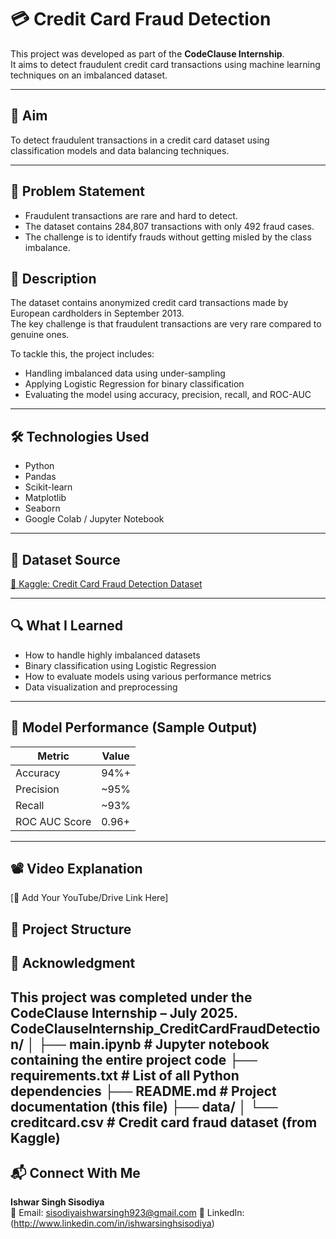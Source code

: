 # 💳 Credit Card Fraud Detection

This project was developed as part of the **CodeClause Internship**.  
It aims to detect fraudulent credit card transactions using machine learning techniques on an imbalanced dataset.

---

## 🎯 Aim

To detect fraudulent transactions in a credit card dataset using classification models and data balancing techniques.

---
## 🧠 Problem Statement
- Fraudulent transactions are rare and hard to detect.
- The dataset contains 284,807 transactions with only 492 fraud cases.
- The challenge is to identify frauds without getting misled by the class imbalance.


## 📄 Description

The dataset contains anonymized credit card transactions made by European cardholders in September 2013.  
The key challenge is that fraudulent transactions are very rare compared to genuine ones.

To tackle this, the project includes:
- Handling imbalanced data using under-sampling
- Applying Logistic Regression for binary classification
- Evaluating the model using accuracy, precision, recall, and ROC-AUC

---

## 🛠️ Technologies Used

- Python
- Pandas
- Scikit-learn
- Matplotlib
- Seaborn
- Google Colab / Jupyter Notebook

---

## 📁 Dataset Source

[🔗 Kaggle: Credit Card Fraud Detection Dataset](https://www.kaggle.com/datasets/mlg-ulb/creditcardfraud)

---

## 🔍 What I Learned

- How to handle highly imbalanced datasets
- Binary classification using Logistic Regression
- How to evaluate models using various performance metrics
- Data visualization and preprocessing

---

## 🧠 Model Performance (Sample Output)

| Metric        | Value     |
|---------------|-----------|
| Accuracy      | 94%+      |
| Precision     | ~95%      |
| Recall        | ~93%      |
| ROC AUC Score | 0.96+     |

---

## 📽️ Video Explanation

[🔗 Add Your YouTube/Drive Link Here]

## 📌 Project Structure


## 🙌 Acknowledgment
This project was completed under the **CodeClause Internship – July 2025**.
CodeClauseInternship_CreditCardFraudDetection/
│
├── main.ipynb # Jupyter notebook containing the entire project code
├── requirements.txt # List of all Python dependencies
├── README.md # Project documentation (this file)
├── data/
│ └── creditcard.csv # Credit card fraud dataset (from Kaggle)
---

## 📬 Connect With Me
**Ishwar Singh Sisodiya**  
📧 Email: sisodiyaishwarsingh923@gmail.com
🔗 LinkedIn: (http://www.linkedin.com/in/ishwarsinghsisodiya)


